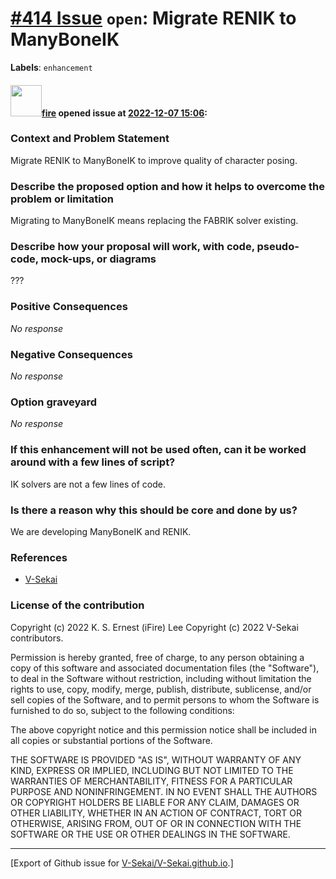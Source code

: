 # [\#414 Issue](https://github.com/V-Sekai/V-Sekai.github.io/issues/414) `open`: Migrate RENIK to ManyBoneIK
**Labels**: `enhancement`


#### <img src="https://avatars.githubusercontent.com/u/32321?u=c2e06a3d2b49a467aa907e54aa259516440267cc&v=4" width="50">[fire](https://github.com/fire) opened issue at [2022-12-07 15:06](https://github.com/V-Sekai/V-Sekai.github.io/issues/414):

### Context and Problem Statement

Migrate RENIK to ManyBoneIK to improve quality of character posing.

### Describe the proposed option and how it helps to overcome the problem or limitation

Migrating to ManyBoneIK means replacing the FABRIK solver existing.

### Describe how your proposal will work, with code, pseudo-code, mock-ups, or diagrams

???

### Positive Consequences

_No response_

### Negative Consequences

_No response_

### Option graveyard

_No response_

### If this enhancement will not be used often, can it be worked around with a few lines of script?

IK solvers are not a few lines of code.

### Is there a reason why this should be core and done by us?

We are developing ManyBoneIK and RENIK.

### References

- [V-Sekai](https://v-sekai.org/)


### License of the contribution

Copyright (c) 2022 K. S. Ernest (iFire) Lee
Copyright (c) 2022 V-Sekai contributors.

Permission is hereby granted, free of charge, to any person obtaining a copy of this software and associated documentation files (the "Software"), to deal in the Software without restriction, including without limitation the rights to use, copy, modify, merge, publish, distribute, sublicense, and/or sell copies of the Software, and to permit persons to whom the Software is furnished to do so, subject to the following conditions:

The above copyright notice and this permission notice shall be included in all copies or substantial portions of the Software.

THE SOFTWARE IS PROVIDED "AS IS", WITHOUT WARRANTY OF ANY KIND, EXPRESS OR IMPLIED, INCLUDING BUT NOT LIMITED TO THE WARRANTIES OF MERCHANTABILITY, FITNESS FOR A PARTICULAR PURPOSE AND NONINFRINGEMENT. IN NO EVENT SHALL THE AUTHORS OR COPYRIGHT HOLDERS BE LIABLE FOR ANY CLAIM, DAMAGES OR OTHER LIABILITY, WHETHER IN AN ACTION OF CONTRACT, TORT OR OTHERWISE, ARISING FROM, OUT OF OR IN CONNECTION WITH THE SOFTWARE OR THE USE OR OTHER DEALINGS IN THE SOFTWARE.





-------------------------------------------------------------------------------



[Export of Github issue for [V-Sekai/V-Sekai.github.io](https://github.com/V-Sekai/V-Sekai.github.io).]
